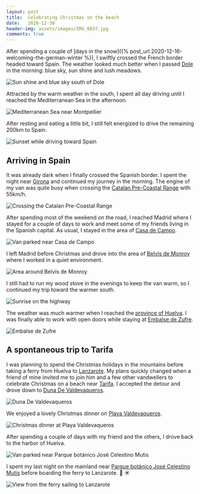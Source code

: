 ```yaml
---
layout: post
title:  Celebrating Christmas on the beach
date:   2020-12-30
header-img: assets/images/IMG_0837.jpg
comments: true
---
```


After spending a couple of [days in the snow]({% post_url 2020-12-16-welcoming-the-german-winter %}), I swiftly crossed the French border headed toward Spain. The weather looked much better when I passed [Dole](https://www.google.com/maps/place/39100+Dole,+France/) in the morning: blue sky, sun shine and lush meadows.

![Sun shine and blue sky south of Dole](/assets/images/IMG_0657.jpg)

Attracted by the warm weather in the south, I spent all day driving until I reached the Mediterranean Sea in the afternoon.  

![Mediterranean Sea near Montpellier](/assets/images/IMG_0662.jpg)

After resting and eating a little bit, I still felt energized to drive the remaining 200km to Spain.

![Sunset while driving toward Spain](/assets/images/IMG_0666.jpg)

## Arriving in Spain

It was already dark when I finally crossed the Spanish border. I spent the night near [Girona](https://www.google.com/maps/place/Girona,+Spain/) and continued my journey in the morning. The engine of my van was quite busy when crossing the [Catalan Pre-Coastal Range](https://en.wikipedia.org/wiki/Catalan_Pre-Coastal_Range) with 55km/h.

![Crossing the Catalan Pre-Coastal Range](/assets/images/IMG_0675.jpg)

After spending most of the weekend on the road, I reached Madrid where I stayed for a couple of days to work and meet some of my friends living in the Spanish capital. As usual, I stayed in the area of [Casa de Campo](https://www.google.com/maps/place/Casa+de+Campo,+Madrid,+Spain/).

![Van parked near Casa de Campo](/assets/images/IMG_0689.jpg)

I left Madrid before Christmas and drove into the area of [Belvís de Monroy](https://www.google.com/maps/place/10394+Belv%C3%ADs+de+Monroy,+C%C3%A1ceres,+Spain/) where I worked in a quiet environment.

![Area around Belvís de Monroy](/assets/images/IMG_0765.jpg)

I still had to run my wood stove in the evenings to keep the van warm, so I continued my trip toward the warmer south.

![Sunrise on the highway](/assets/images/IMG_0779.jpg)

The weather was much warmer when I reached the [province of Huelva](https://www.google.com/maps/place/Huelva,+Spain/@37.501411,-7.3826518,9z/data=!3m1!4b1!4m5!3m4!1s0xd11bec5f4b28889:0x30463fd8c9fca80!8m2!3d37.6060122!4d-6.9209135). I was finally able to work with open doors while staying at [Embalse de Zufre](https://www.google.com/maps/place/Embalse+de+Zufre/).

![Embalse de Zufre](/assets/images/IMG_0798.jpg)

## A spontaneous trip to Tarifa

I was planning to spend the Christmas holidays in the mountains before taking a ferry from Huelva to [Lanzarote](https://www.google.com/maps/place/35340+Lanzarote,+Las+Palmas,+Spain/). My plans quickly changed when a friend of mine invited me to join him and a few other vandwellers to celebrate Christmas on a beach near [Tarifa](https://www.google.com/maps/place/11380+Tarifa,+C%C3%A1diz,+Spain/). I accepted the detour and drove down to [Duna De Valdevaqueros](https://www.google.com/maps/place/Duna+De+Valdevaqueros/).

![Duna De Valdevaqueros](/assets/images/IMG_0837.jpg)

We enjoyed a lovely Christmas dinner on [Playa Valdevaqueros](https://www.google.com/maps/place/Playa+Valdevaqueros/).

![Christmas dinner at Playa Valdevaqueros](/assets/images/IMG_0857.jpg)

After spending a couple of days with my friend and the others, I drove back to the harbor of Huelva.

![Van parked near Parque botánico José Celestino Mutis](/assets/images/IMG_0860.jpg)

I spent my last night on the mainland near [Parque botánico José Celestino Mutis](https://www.google.com/maps/place/bot%C3%A1nico+Jos%C3%A9+Celestino+Mutis+Park/) before boarding the ferry to Lanzarote. :ship: :sunny:

![View from the ferry sailing to Lanzarote](/assets/images/IMG_0865.jpg)
